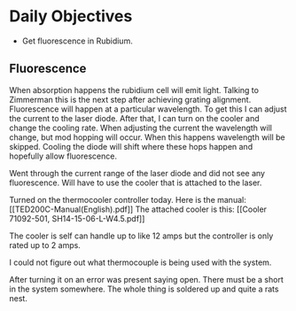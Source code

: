 
# Daily Objectives

- Get fluorescence in Rubidium. 


## Fluorescence
When absorption happens the rubidium cell will emit light. Talking to Zimmerman this is the next step after achieving grating alignment. Fluorescence will happen at a particular wavelength. To get this I can adjust the current to the laser diode. After that, I can turn on the cooler and change the cooling rate. When adjusting the current the wavelength will change, but mod hopping will occur. When this happens wavelength will be skipped. Cooling the diode will shift where these hops happen and hopefully allow fluorescence.

Went through the current range of the laser diode and did not see any fluorescence. Will have to use the cooler that is attached to the laser.

Turned on the thermocooler controller today. Here is the manual: [[TED200C-Manual(English).pdf]]
The attached cooler is this: [[Cooler 71092-501, SH14-15-06-L-W4.5.pdf]]

The cooler is self can handle up to like 12 amps but the controller is only rated up to 2 amps.

I could not figure out what thermocouple is being used with the system.

After turning it on an error was present saying open. There must be a short in the system somewhere. The whole thing is soldered up and quite a rats nest. 